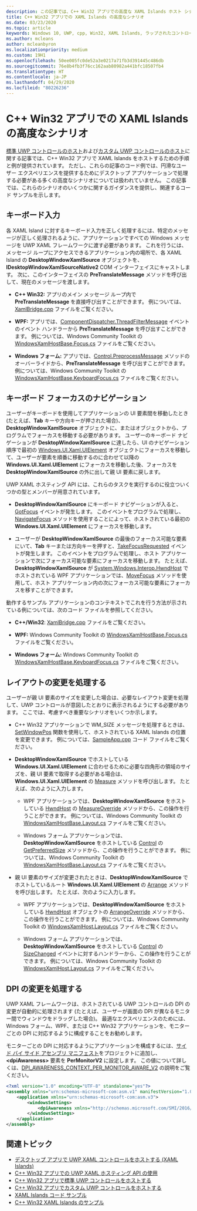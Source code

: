 ```yaml
---
description: この記事では、C++ Win32 アプリでの高度な XAML Islands ホスト シナリオについて説明します。
title: C++ Win32 アプリでの XAML Islands の高度なシナリオ
ms.date: 03/23/2020
ms.topic: article
keywords: Windows 10, UWP, cpp, Win32, XAML Islands, ラップされたコントロール, 標準コントロール
ms.author: mcleans
author: mcleanbyron
ms.localizationpriority: medium
ms.custom: 19H1
ms.openlocfilehash: 50ee005fc0de52a3e0217a71fb3d391445c486db
ms.sourcegitcommit: 76e8b4fb3f76cc162aab80982a441bfc18507fb4
ms.translationtype: HT
ms.contentlocale: ja-JP
ms.lasthandoff: 04/29/2020
ms.locfileid: "80226236"
---
```

# <a name="advanced-scenarios-for-xaml-islands-in-c-win32-apps"></a>C++ Win32 アプリでの XAML Islands の高度なシナリオ

[標準 UWP コントロールのホスト](host-standard-control-with-xaml-islands-cpp.md)および[カスタム UWP コントロールのホスト](host-custom-control-with-xaml-islands-cpp.md)に関する記事では、C++ Win32 アプリで XAML Islands をホストするための手順と例が提供されています。 ただし、これらの記事のコード例では、円滑なユーザー エクスペリエンスを提供するためにデスクトップ アプリケーションで処理する必要がある多くの高度なシナリオについては扱われていません。 この記事では、これらのシナリオのいくつかに関するガイダンスを提供し、関連するコード サンプルを示します。

## <a name="keyboard-input"></a>キーボード入力

各 XAML Island に対するキーボード入力を正しく処理するには、特定のメッセージが正しく処理されるように、アプリケーションですべての Windows メッセージを UWP XAML フレームワークに渡す必要があります。 これを行うには、メッセージ ループにアクセスできるアプリケーション内の場所で、各 XAML Island の **DesktopWindowXamlSource** オブジェクトを、**IDesktopWindowXamlSourceNative2** COM インターフェイスにキャストします。 次に、このインターフェイスの **PreTranslateMessage** メソッドを呼び出して、現在のメッセージを渡します。

  * **C++ Win32:** アプリのメイン メッセージ ループ内で **PreTranslateMessage** を直接呼び出すことができます。 例については、[XamlBridge.cpp](https://github.com/microsoft/Xaml-Islands-Samples/blob/master/Samples/Win32/SampleCppApp/XamlBridge.cpp#L16) ファイルをご覧ください。

  * **WPF:** アプリでは、[ComponentDispatcher.ThreadFilterMessage](https://docs.microsoft.com/dotnet/api/system.windows.interop.componentdispatcher.threadfiltermessage) イベントのイベント ハンドラーから **PreTranslateMessage** を呼び出すことができます。 例については、Windows Community Toolkit の [WindowsXamlHostBase.Focus.cs](https://github.com/windows-toolkit/Microsoft.Toolkit.Win32/blob/master/Microsoft.Toolkit.Wpf.UI.XamlHost/WindowsXamlHostBase.Focus.cs#L177) ファイルをご覧ください。

  * **Windows フォーム:** アプリでは、[Control.PreprocessMessage](https://docs.microsoft.com/dotnet/api/system.windows.forms.control.preprocessmessage) メソッドのオーバーライドから、**PreTranslateMessage** を呼び出すことができます。 例については、Windows Community Toolkit の [WindowsXamlHostBase.KeyboardFocus.cs](https://github.com/windows-toolkit/Microsoft.Toolkit.Win32/blob/master/Microsoft.Toolkit.Forms.UI.XamlHost/WindowsXamlHostBase.KeyboardFocus.cs#L100) ファイルをご覧ください。

## <a name="keyboard-focus-navigation"></a>キーボード フォーカスのナビゲーション

ユーザーがキーボードを使用してアプリケーションの UI 要素間を移動したとき (たとえば、**Tab** キーや方向キーが押された場合)、**DesktopWindowXamlSource** オブジェクトに、またはオブジェクトから、プログラムでフォーカスを移動する必要があります。 ユーザーのキーボード ナビゲーションが **DesktopWindowXamlSource** に達したら、UI のナビゲーション順序で最初の [Windows.UI.Xaml.UIElement](https://docs.microsoft.com/uwp/api/windows.ui.xaml.uielement) オブジェクトにフォーカスを移動して、ユーザーが要素を順番に移動するのに合わせて以降の **Windows.UI.Xaml.UIElement** にフォーカスを移動した後、フォーカスを **DesktopWindowXamlSource** の外に出して親 UI 要素に戻します。  

UWP XAML ホスティング API には、これらのタスクを実行するのに役立ついくつかの型とメンバーが用意されています。

* **DesktopWindowXamlSource** にキーボード ナビゲーションが入ると、[GotFocus](https://docs.microsoft.com/uwp/api/windows.ui.xaml.hosting.desktopwindowxamlsource.gotfocus) イベントが発生します。 このイベントをプログラムで処理し、[NavigateFocus](https://docs.microsoft.com/uwp/api/windows.ui.xaml.hosting.desktopwindowxamlsource.navigatefocus) メソッドを使用することによって、ホストされている最初の **Windows.UI.Xaml.UIElement** にフォーカスを移動します。

* ユーザーが **DesktopWindowXamlSource** の最後のフォーカス可能な要素にいて、**Tab** キーまたは方向キーを押すと、[TakeFocusRequested](https://docs.microsoft.com/uwp/api/windows.ui.xaml.hosting.desktopwindowxamlsource.takefocusrequested) イベントが発生します。 このイベントをプログラムで処理し、ホスト アプリケーションで次にフォーカス可能な要素にフォーカスを移動します。 たとえば、**DesktopWindowXamlSource** が [System.Windows.Interop.HwndHost](https://docs.microsoft.com/dotnet/api/system.windows.interop.hwndhost) でホストされている WPF アプリケーションでは、[MoveFocus](https://docs.microsoft.com/dotnet/api/system.windows.frameworkelement.movefocus) メソッドを使用して、ホスト アプリケーション内の次にフォーカス可能な要素にフォーカスを移すことができます。

動作するサンプル アプリケーションのコンテキストでこれを行う方法が示されている例については、次のコード ファイルを参照してください。

  * **C++/Win32**: [XamlBridge.cpp](https://github.com/microsoft/Xaml-Islands-Samples/blob/master/Samples/Win32/SampleCppApp/XamlBridge.cpp) ファイルをご覧ください。

  * **WPF:** Windows Community Toolkit の [WindowsXamlHostBase.Focus.cs](https://github.com/windows-toolkit/Microsoft.Toolkit.Win32/blob/master/Microsoft.Toolkit.Wpf.UI.XamlHost/WindowsXamlHostBase.Focus.cs) ファイルをご覧ください。  

  * **Windows フォーム:** Windows Community Toolkit の [WindowsXamlHostBase.KeyboardFocus.cs](https://github.com/windows-toolkit/Microsoft.Toolkit.Win32/blob/master/Microsoft.Toolkit.Forms.UI.XamlHost/WindowsXamlHostBase.KeyboardFocus.cs) ファイルをご覧ください。

## <a name="handle-layout-changes"></a>レイアウトの変更を処理する

ユーザーが親 UI 要素のサイズを変更した場合は、必要なレイアウト変更を処理して、UWP コントロールが意図したとおりに表示されるようにする必要があります。 ここでは、考慮すべき重要なシナリオをいくつか示します。

* C++ Win32 アプリケーションで WM_SIZE メッセージを処理するときは、[SetWindowPos](https://docs.microsoft.com/windows/desktop/api/winuser/nf-winuser-setwindowpos) 関数を使用して、ホストされている XAML Islands の位置を変更できます。 例については、[SampleApp.cpp](https://github.com/microsoft/Xaml-Islands-Samples/blob/master/Samples/Win32/SampleCppApp/SampleApp.cpp#L170) コード ファイルをご覧ください。

* **DesktopWindowXamlSource** でホストしている **Windows.UI.Xaml.UIElement** に合わせるために必要な四角形の領域のサイズを、親 UI 要素で取得する必要がある場合は、**Windows.UI.Xaml.UIElement** の [Measure](https://docs.microsoft.com/uwp/api/windows.ui.xaml.uielement.measure) メソッドを呼び出します。 たとえば、次のように入力します。

    * WPF アプリケーションでは、**DesktopWindowXamlSource** をホストしている [HwndHost](https://docs.microsoft.com/dotnet/api/system.windows.interop.hwndhost) の [MeasureOverride](https://docs.microsoft.com/dotnet/api/system.windows.frameworkelement.measureoverride) メソッドから、この操作を行うことができます。 例については、Windows Community Toolkit の [WindowsXamlHostBase.Layout.cs](https://github.com/windows-toolkit/Microsoft.Toolkit.Win32/blob/master/Microsoft.Toolkit.Wpf.UI.XamlHost/WindowsXamlHostBase.Layout.cs) ファイルをご覧ください。

    * Windows フォーム アプリケーションでは、**DesktopWindowXamlSource** をホストしている [Control](https://docs.microsoft.com/dotnet/api/system.windows.forms.control) の [GetPreferredSize](https://docs.microsoft.com/dotnet/api/system.windows.forms.control.getpreferredsize) メソッドから、この操作を行うことができます。 例については、Windows Community Toolkit の [WindowsXamlHostBase.Layout.cs](https://github.com/windows-toolkit/Microsoft.Toolkit.Win32/blob/master/Microsoft.Toolkit.Forms.UI.XamlHost/WindowsXamlHostBase.Layout.cs) ファイルをご覧ください。

* 親 UI 要素のサイズが変更されたときは、**DesktopWindowXamlSource** でホストしているルート **Windows.UI.Xaml.UIElement** の [Arrange](https://docs.microsoft.com/uwp/api/windows.ui.xaml.uielement.arrange) メソッドを呼び出します。 たとえば、次のように入力します。

    * WPF アプリケーションでは、**DesktopWindowXamlSource** をホストしている [HwndHost](https://docs.microsoft.com/dotnet/api/system.windows.interop.hwndhost) オブジェクトの [ArrangeOverride](https://docs.microsoft.com/dotnet/api/system.windows.frameworkelement.arrangeoverride) メソッドから、この操作を行うことができます。 例については、Windows Community Toolkit の [WindowsXamlHost.Layout.cs](https://github.com/windows-toolkit/Microsoft.Toolkit.Win32/blob/master/Microsoft.Toolkit.Wpf.UI.XamlHost/WindowsXamlHostBase.Layout.cs) ファイルをご覧ください。

    * Windows フォーム アプリケーションでは、**DesktopWindowXamlSource** をホストしている [Control](https://docs.microsoft.com/dotnet/api/system.windows.forms.control) の [SizeChanged](https://docs.microsoft.com/dotnet/api/system.windows.forms.control.sizechanged) イベントに対するハンドラーから、この操作を行うことができます。 例については、Windows Community Toolkit の [WindowsXamlHost.Layout.cs](https://github.com/windows-toolkit/Microsoft.Toolkit.Win32/blob/master/Microsoft.Toolkit.Forms.UI.XamlHost/WindowsXamlHostBase.Layout.cs) ファイルをご覧ください。

## <a name="handle-dpi-changes"></a>DPI の変更を処理する

UWP XAML フレームワークは、ホストされている UWP コントロールの DPI の変更が自動的に処理されます (たとえば、ユーザーが画面の DPI が異なるモニター間でウィンドウをドラッグした場合)。 最適なエクスペリエンスのためには、Windows フォーム、WPF、または C++ Win32 アプリケーションを、モニターごとの DPI に対応するように構成することをお勧めします。

モニターごとの DPI に対応するようにアプリケーションを構成するには、[サイド バイ サイド アセンブリ マニフェスト](https://docs.microsoft.com/windows/desktop/SbsCs/application-manifests)をプロジェクトに追加し、 **\<dpiAwareness\>** 要素を **PerMonitorV2** に設定します。 この値について詳しくは、[DPI_AWARENESS_CONTEXT_PER_MONITOR_AWARE_V2](https://docs.microsoft.com/windows/desktop/hidpi/dpi-awareness-context) の説明をご覧ください。

```xml
<?xml version="1.0" encoding="UTF-8" standalone="yes"?>
<assembly xmlns="urn:schemas-microsoft-com:asm.v1" manifestVersion="1.0">
    <application xmlns="urn:schemas-microsoft-com:asm.v3">
        <windowsSettings>
            <dpiAwareness xmlns="http://schemas.microsoft.com/SMI/2016/WindowsSettings">PerMonitorV2</dpiAwareness>
        </windowsSettings>
    </application>
</assembly>
```

## <a name="related-topics"></a>関連トピック

* [デスクトップ アプリで UWP XAML コントロールをホストする (XAML Islands)](xaml-islands.md)
* [C++ Win32 アプリでの UWP XAML ホスティング API の使用](using-the-xaml-hosting-api.md)
* [C++ Win32 アプリで標準 UWP コントロールをホストする](host-standard-control-with-xaml-islands-cpp.md)
* [C++ Win32 アプリでカスタム UWP コントロールをホストする](host-custom-control-with-xaml-islands-cpp.md)
* [XAML Islands コード サンプル](https://github.com/microsoft/Xaml-Islands-Samples)
* [C++ Win32 XAML Islands のサンプル](https://github.com/microsoft/Xaml-Islands-Samples/tree/master/Samples/Win32/SampleCppApp)
